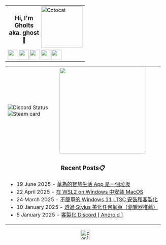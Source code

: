 <div align="center">
    <table>
        <tr>
          <td>
            <img align="right" src="https://raw.githubusercontent.com/Gholts/Gholts/refs/heads/main/Github%20Octocat.gif" alt="Octocat" width="130"/>
            <div align="center">
                
### Hi, I'm Gholts aka. ghost👋

<kbd>

[<img align="left" alt="" width="32px" src="https://cdn.simpleicons.org/Gmail/b5b5b5" />][gmail]
[<img align="left" alt="" width="31px" src="https://cdn.simpleicons.org/Telegram/b5b5b5" />][telegram]
[<img align="left" alt="" width="32px" src="https://cdn.simpleicons.org/Discord/b5b5b5" />][discord]
[<img align="left" alt="" width="30px" src="https://cdn.simpleicons.org/X/b5b5b5" />][twitter]
[<img align="left" alt="" width="32px" src="https://cdn.simpleicons.org/Spotify/b5b5b5" />][spotify]

</kbd></div></td></tr>
    </table>
    <table>
        <tr>
            <td>
                <img src="https://discord.c99.nl/widget/theme-4/1079047242352169083.png" alt="Discord Status" />
                <br />
                <img src="https://card.yuy1n.io/card/76561199492929554/dark,en,badge,group,bg-transparent,badges,games,reviews" alt="Steam card" /></td>
            <td>
                <a href="https://spotify-github-profile.kittinanx.com/api/view.svg?uid=mrcool06&redirect=true" target="_self" title="Open In Spotify">
                    <img src="https://spotify-github-profile.kittinanx.com/api/view.svg?uid=9xd9z2ps59m3kxcuefkgmm52w&cover_image=true&theme=compact&show_offline=false&background_color=transparent&text_color=cdd6f4&icon_color=cba6f7&title_color=94e2d5&interchange=true&bar_color_cover=true" style="height: 270px" /></a>
            </td>
        </tr>
        <tr>
            <td colspan="2">
                <div align="center">

### Recent Posts📋

</div><div align="left">
  
<!-- feed start -->
- 19 June 2025 - [華為的智慧生活 App 是一個垃圾](https://blog.gholts.top/posts/Huawei-AI-ios-app-Shortcuts-are-mess/)
- 22 April 2025 - [在 WSL2 on Windows 中安裝 MacOS](https://blog.gholts.top/posts/Install-macos-in-archlinux-base-on-wsl2/)
- 24 March 2025 - [不簡單的 Windows 11 LTSC 安裝和客製化](https://blog.gholts.top/posts/windows-reinstall-setup-thinking/)
- 10 January 2025 - [透過 Stylus 美化任何網頁（瀏覽器推薦）](https://blog.gholts.top/posts/Stylus/)
- 5 January 2025 - [客製化 Discord [ Android ]](https://blog.gholts.top/posts/Customize-Discord-Android/)
<!-- feed end -->

</div></td></tr>
    </table>
    <kbd align="center">
        <a href="https://github.com/Gholts">
            <img src="https://komarev.com/ghpvc/?username=Gholts&amp;color=lightgrey&label=github%20visits&amp;abbreviated=true&amp;style=for-the-badge" alt="cool" height="30" /></a>
    </kbd>
</div>

[twitter]: https://x.com/GhostMxv/
[telegram]: https://t.me/Gholts0c/
[discord]: https://discord.com/users/1079047242352169083
[gmail]: mailto:gholtsmxv@gholts.top
[spotify]: https://open.spotify.com/user/9xd9z2ps59m3kxcuefkgmm52w/
